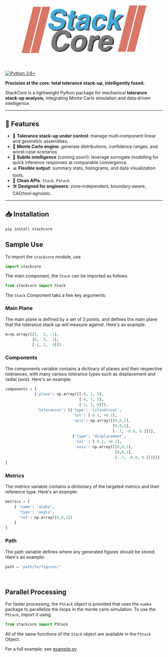 <h1 align="center">
<img src="./res/logo2.png" width="400">
</h1><br>

[![Python
3.6+](https://img.shields.io/badge/python-3.9-blue.svg)](https://www.python.org/downloads/release/python-360/)


**Precision at the core: total tolerance stack‑up, intelligently fused.**

StackCore is a lightweight Python package for mechanical **tolerance stack‑up analysis**, integrating Monte Carlo simulation and data‑driven intelligence.

---

## 🚀 Features

- 🧮 **Tolerance stack‑up under control**: manage multi‑component linear and geometric assemblies.
- 🔁 **Monte Carlo engine**: generate distributions, confidence ranges, and worst‑case scenarios.
- 🧠 **Subtle intelligence** (coming soon!): leverage surrogate modelling for quick inference responses at comparable convergence.
- 📊 **Flexible output**: summary stats, histograms, and data visualization tools.
- 🔌 **Clean APIs**: `Stack`, `PStack`
- 🛠️ **Designed for engineers**: zone‑independent, boundary‑aware, CAD/tool‑agnostic.

---

## 📥 Installation

```bash
pip install stackcore
```

## Sample Use
To import the ```stackcore``` module, use
```python
import stackcore
```

The main component, the ```Stack``` can be imported as follows
```python
from stackcore import Stack
```

The ```Stack``` Component taks a few key arguments:
### Main Plane
The main plane is defined by a set of 3 points, and defines the main plane that the tolerance stack up will measure against. Here's an example:
```python
m=np.array([[3,  2, -1],
            [0,  3,  3],
            [-1, 2,  4]])
```
### Components
The components variable contains a dictioary of planes and their respective tolerances, with many various tolerance types such as displacement and radial (axis).
Here's an example:
```python
components = [
             {'plane': np.array([[-8, 1, 5],
                                 [-4, 7, 3],
                                 [-3, 2, 6]]),
              'tolerances': [{'type': 'cylindrical',
                              'tol': [-0.1, +0.1],
                              'axis': np.array([[0,0,1], 
                                                [0,0,1],
                                                [-.7, -0.9, 0.]])},
                              {'type': 'displacement',
                               'tol' : [-0.1, +0.1],
                               'axis': np.array([[0,0,1], 
                                                 [0,0,1],
                                                 [-.7, -0.9, 0.]])}]}
]
```
### Metrics
The metrics variable contains a dictionary of the targeted metrics and their reference type. Here's an example:
```python
metrics = [
    { 'name': 'alpha',
      'type': 'angle', 
      'ref': np.array([0,0,1])
    }
]
```
### Path
The path variable defines where any generated figures should be stored. Here's an example:
```python
path = 'path/to/figures/'
```
<br>

## Parallel Processing
For faster processing, the ```PStack``` object is provided that uses the ```numba``` package to parallelize the loops in the monte carlo simulation. To use the ```PStack```, import it using
```python
from stackcore import PStack
```
All of the same functions of the ```Stack``` object are available in the ```PStack``` Object.

For a full example, see [example.py](example.py)